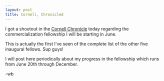 ```yaml
---
layout: post
title: Cornell, Chronicled
---
```


I got a shoutout in the [Cornell Chronicle](http://www.news.cornell.edu/stories/2016/05/6-phd-students-learn-commercialize-their-research) today regarding the commercialization fellowship I will be starting in June. 

This is actually the first I've seen of the complete list of the other five inaugural fellows. Sup guys!

I will post here periodically about my progress in the fellowship which runs from June 20th through December.

-wb
